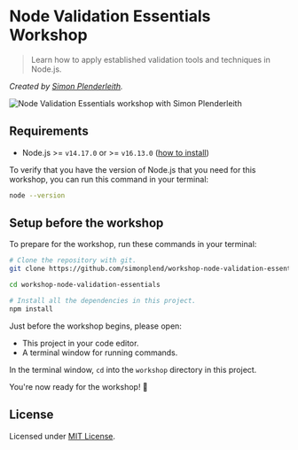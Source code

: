 # Node Validation Essentials Workshop

> Learn how to apply established validation tools and techniques in Node.js.

_Created by [Simon Plenderleith](https://twitter.com/simonplend)._

![Node Validation Essentials workshop with Simon Plenderleith](https://www.nodevalidationessentials.com/images/open-graph-image.png)

## Requirements

- Node.js >= `v14.17.0` or >= `v16.13.0` ([how to install](https://nodejs.dev/learn/how-to-install-nodejs))

To verify that you have the version of Node.js that you need for this workshop,
you can run this command in your terminal:

```sh
node --version
```

## Setup before the workshop

<!-- > If you want to commit and push your work to your own repository on GitHub,
> you will need to [fork](https://docs.github.com/en/free-pro-team@latest/github/getting-started-with-github/fork-a-repo)
> this repository, then clone your fork rather than this repository directly. -->

To prepare for the workshop, run these commands in your terminal:

```sh
# Clone the repository with git.
git clone https://github.com/simonplend/workshop-node-validation-essentials.git

cd workshop-node-validation-essentials

# Install all the dependencies in this project.
npm install
```

<!--
Once the dependencies have been installed, run this command to verify that
everything has been correctly installed:

```sh
TODO
```
-->

Just before the workshop begins, please open:

- This project in your code editor.
- A terminal window for running commands.

In the terminal window, `cd` into the `workshop` directory in this project.

You're now ready for the workshop! 🙌

## License

Licensed under [MIT License](./LICENSE.md).
